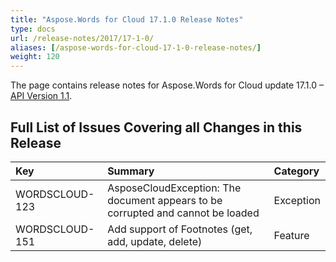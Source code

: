 ```yaml
---
title: "Aspose.Words for Cloud 17.1.0 Release Notes"
type: docs
url: /release-notes/2017/17-1-0/
aliases: [/aspose-words-for-cloud-17-1-0-release-notes/]
weight: 120
---
```


The page contains release notes for Aspose.Words for Cloud update 17.1.0 – [API Version 1.1](http://api.aspose.com/v1.1/swagger/ui/index).

## Full List of Issues Covering all Changes in this Release

|Key|Summary|Category|
| :- | :- | :- |
|WORDSCLOUD-123|AsposeCloudException: The document appears to be corrupted and cannot be loaded|Exception|
|WORDSCLOUD-151|Add support of Footnotes (get, add, update, delete)|Feature|

